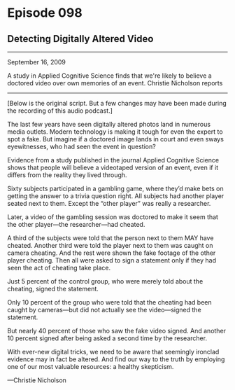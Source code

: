 # Episode 098

## Detecting Digitally Altered Video

---

September 16, 2009

A study in Applied Cognitive Science finds that we're likely to believe a doctored video over own memories of an event. Christie Nicholson reports

---

[Below is the original script. But a few changes may have been made during the recording of this audio podcast.]

The last few years have seen digitally altered photos land in numerous media outlets. Modern technology is making it tough for even the expert to spot a fake. But imagine if a doctored image lands in court and even sways eyewitnesses, who had seen the event in question?

Evidence from a study published in the journal Applied Cognitive Science shows that people will believe a videotaped version of an event, even if it differs from the reality they lived through.

Sixty subjects participated in a gambling game, where they’d make bets on getting the answer to a trivia question right. All subjects had another player seated next to them. Except the “other player” was really a researcher.

Later, a video of the gambling session was doctored to make it seem that the other player—the researcher—had cheated.

A third of the subjects were told that the person next to them MAY have cheated. Another third were told the player next to them was caught on camera cheating. And the rest were shown the fake footage of the other player cheating. Then all were asked to sign a statement only if they had seen the act of cheating take place.

Just 5 percent of the control group, who were merely told about the cheating, signed the statement.

Only 10 percent of the group who were told that the cheating had been caught by cameras—but did not actually see the video—signed the statement.

But nearly 40 percent of those who saw the fake video signed. And another 10 percent signed after being asked a second time by the researcher.

With ever-new digital tricks, we need to be aware that seemingly ironclad evidence may in fact be altered. And find our way to the truth by employing one of our most valuable resources: a healthy skepticism.

—Christie Nicholson

